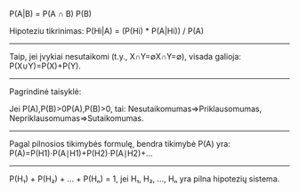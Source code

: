 P(A|B) = P(A ∩ B)
           P(B)

Hipoteziu tikrinimas:
P(Hi|A) = (P(Hi) * P(A|Hi)) / P(A)

---

Taip, jei įvykiai nesutaikomi (t.y., X∩Y=∅X∩Y=∅), visada galioja:
P(X∪Y)=P(X)+P(Y).

---

Pagrindinė taisyklė:

Jei P(A),P(B)>0P(A),P(B)>0, tai:
Nesutaikomumas⇒Priklausomumas,
Nepriklausomumas⇒Sutaikomumas.


---

Pagal pilnosios tikimybės formulę, bendra tikimybė P(A) yra:
P(A)=P(H1)⋅P(A∣H1)+P(H2)⋅P(A∣H2)+...


---

 P(H₁) + P(H₂) + ... + P(Hₙ) = 1, jei H₁, H₂, ..., Hₙ yra pilna hipotezių sistema.